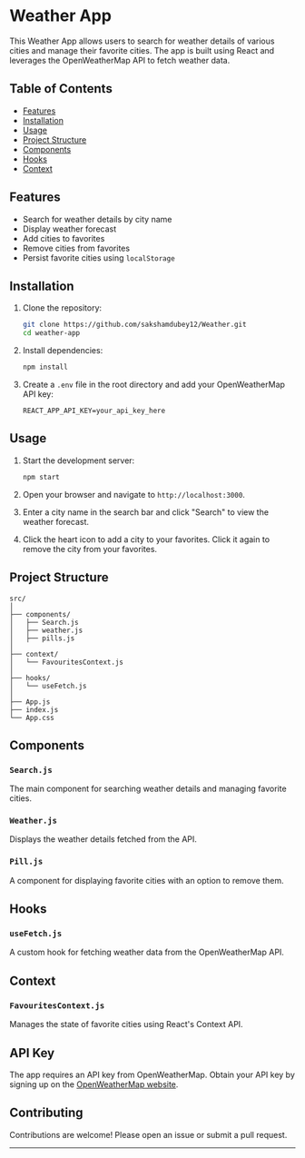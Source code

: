 # Weather App

This Weather App allows users to search for weather details of various cities and manage their favorite cities. The app is built using React and leverages the OpenWeatherMap API to fetch weather data.

## Table of Contents

- [Features](#features)
- [Installation](#installation)
- [Usage](#usage)
- [Project Structure](#project-structure)
- [Components](#components)
- [Hooks](#hooks)
- [Context](#context)

## Features

- Search for weather details by city name
- Display weather forecast
- Add cities to favorites
- Remove cities from favorites
- Persist favorite cities using `localStorage`

## Installation

1. Clone the repository:

   ```bash
   git clone https://github.com/sakshamdubey12/Weather.git
   cd weather-app
   ```

2. Install dependencies:

   ```bash
   npm install
   ```

3. Create a `.env` file in the root directory and add your OpenWeatherMap API key:

   ```plaintext
   REACT_APP_API_KEY=your_api_key_here
   ```

## Usage

1. Start the development server:

   ```bash
   npm start
   ```

2. Open your browser and navigate to `http://localhost:3000`.

3. Enter a city name in the search bar and click "Search" to view the weather forecast.

4. Click the heart icon to add a city to your favorites. Click it again to remove the city from your favorites.

## Project Structure

```plaintext
src/
│
├── components/
│   ├── Search.js
│   ├── weather.js
│   ├── pills.js
│
├── context/
│   └── FavouritesContext.js
│
├── hooks/
│   └── useFetch.js
│
├── App.js
├── index.js
└── App.css
```

## Components

### `Search.js`

The main component for searching weather details and managing favorite cities.

### `Weather.js`

Displays the weather details fetched from the API.

### `Pill.js`

A component for displaying favorite cities with an option to remove them.

## Hooks

### `useFetch.js`

A custom hook for fetching weather data from the OpenWeatherMap API.

## Context

### `FavouritesContext.js`

Manages the state of favorite cities using React's Context API.

## API Key

The app requires an API key from OpenWeatherMap. Obtain your API key by signing up on the [OpenWeatherMap website](https://openweathermap.org/).

## Contributing

Contributions are welcome! Please open an issue or submit a pull request.

---